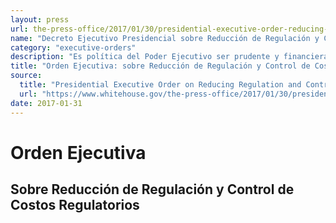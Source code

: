 ```yaml
---
layout: press
url: the-press-office/2017/01/30/presidential-executive-order-reducing-regulation-and-controlling
name: "Decreto Ejecutivo Presidencial sobre Reducción de Regulación y Control de Costos Regulatorios"
category: "executive-orders"
description: "Es política del Poder Ejecutivo ser prudente y financieramente responsable en el gasto de fondos, tanto públicos como privados."
title: "Orden Ejecutiva: sobre Reducción de Regulación y Control de Costos Regulatorios"
source:
  title: "Presidential Executive Order on Reducing Regulation and Controlling Regulatory Costs"
  url: "https://www.whitehouse.gov/the-press-office/2017/01/30/presidential-executive-order-reducing-regulation-and-controlling"
date: 2017-01-31
---
```



# Orden Ejecutiva


## Sobre Reducción de Regulación y Control de Costos Regulatorios


